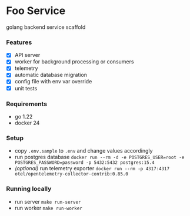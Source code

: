 # Foo Service
golang backend service scaffold

### Features
- [x] API server
- [x] worker for background processing or consumers
- [x] telemetry
- [x] automatic database migration
- [x] config file with env var override
- [x] unit tests

### Requirements
- go 1.22
- docker 24

### Setup
- copy `.env.sample` to `.env` and change values accordingly
- run postgres database `docker run --rm -d -e POSTGRES_USER=root -e POSTGRES_PASSWORD=password -p 5432:5432 postgres:15.4`
- *(optional)* run telemetry exporter `docker run --rm -p 4317:4317 otel/opentelemetry-collector-contrib:0.85.0`

### Running locally
- run server `make run-server`
- run worker `make run-worker`
